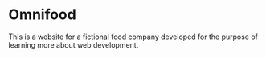 # Omnifood
This is a website for a fictional food company developed for the purpose of learning more about web development.